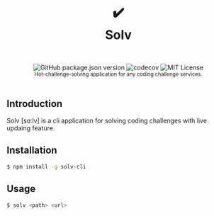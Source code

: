 <h1 align="center">
  <br />
  ✔️
  <br />
  Solv
  <sup>
    <br />
    <br />
  </sup>    
</h1>

<div align="center">
  <img alt="GitHub package.json version" src="https://img.shields.io/github/package-json/v/async3619/solv?style=flat-square">
  <img src="https://img.shields.io/codecov/c/github/async3619/solv/dev?style=flat-square&token=9UAM0GA4VI" alt="codecov" />
  <img src="https://img.shields.io/github/license/async3619/solv.svg?style=flat-square" alt="MIT License" />
  <br />
  <sup>Hot-challenge-solving application for any coding challenge services.</sup>
  <br />
  <br />
</div>

## Introduction

Solv [sɑːlv] is a cli application for solving coding challenges with live updaing feature.

## Installation

```bash
$ npm install -g solv-cli
```

## Usage

```bash
$ solv <path> <url>
```
